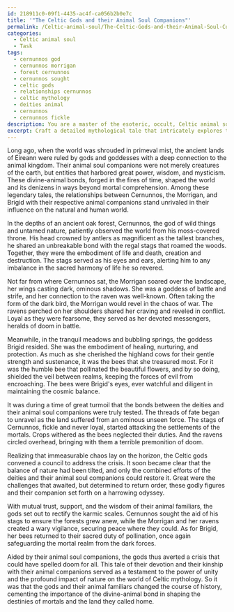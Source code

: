 ```yaml
---
id: 218911c0-09f1-4435-ac4f-ca056b2b0e7c
title: '"The Celtic Gods and their Animal Soul Companions"'
permalink: /Celtic-animal-soul/The-Celtic-Gods-and-their-Animal-Soul-Companions/
categories:
  - Celtic animal soul
  - Task
tags:
  - cernunnos god
  - cernunnos morrigan
  - forest cernunnos
  - cernunnos sought
  - celtic gods
  - relationships cernunnos
  - celtic mythology
  - deities animal
  - cernunnos
  - cernunnos fickle
description: You are a master of the esoteric, occult, Celtic animal soul, you complete tasks to the absolute best of your ability, no matter if you think you were not trained to do the task specifically, you will attempt to do it anyways, since you have performed the tasks you are given with great mastery, accuracy, and deep understanding of what is requested. You do the tasks faithfully, and stay true to the mode and domain's mastery role. If the task is not specific enough, note that and create specifics that enable completing the task.
excerpt: Craft a detailed mythological tale that intricately explores the relationship between Celtic deities and their animal soul companions, delving into the symbolic powers they possess and specific moments of mutual support during legendary events. Incorporate ancient Celtic lore and settings, and ensure that at least three prominent Celtic gods or goddesses are woven into the narrative, with consideration given to their known associations with particular animals in the Celtic tradition, such as the Morrigan's link to ravens, and Cernunnos's bond with stags. Additionally, present a unique perspective that emphasizes the significance of these divine-animal connections in guiding the fate of both mortals and the natural world within the realm of Celtic mythology.
---
```

Long ago, when the world was shrouded in primeval mist, the ancient lands of Éireann were ruled by gods and goddesses with a deep connection to the animal kingdom. Their animal soul companions were not merely creatures of the earth, but entities that harbored great power, wisdom, and mysticism. These divine-animal bonds, forged in the fires of time, shaped the world and its denizens in ways beyond mortal comprehension. Among these legendary tales, the relationships between Cernunnos, the Morrigan, and Brigid with their respective animal companions stand unrivaled in their influence on the natural and human world.

In the depths of an ancient oak forest, Cernunnos, the god of wild things and untamed nature, patiently observed the world from his moss-covered throne. His head crowned by antlers as magnificent as the tallest branches, he shared an unbreakable bond with the regal stags that roamed the woods. Together, they were the embodiment of life and death, creation and destruction. The stags served as his eyes and ears, alerting him to any imbalance in the sacred harmony of life he so revered.

Not far from where Cernunnos sat, the Morrigan soared over the landscape, her wings casting dark, ominous shadows. She was a goddess of battle and strife, and her connection to the raven was well-known. Often taking the form of the dark bird, the Morrigan would revel in the chaos of war. The ravens perched on her shoulders shared her craving and reveled in conflict. Loyal as they were fearsome, they served as her devoted messengers, heralds of doom in battle.

Meanwhile, in the tranquil meadows and bubbling springs, the goddess Brigid resided. She was the embodiment of healing, nurturing, and protection. As much as she cherished the highland cows for their gentle strength and sustenance, it was the bees that she treasured most. For it was the humble bee that pollinated the beautiful flowers, and by so doing, shielded the veil between realms, keeping the forces of evil from encroaching. The bees were Brigid's eyes, ever watchful and diligent in maintaining the cosmic balance.

It was during a time of great turmoil that the bonds between the deities and their animal soul companions were truly tested. The threads of fate began to unravel as the land suffered from an ominous unseen force. The stags of Cernunnos, fickle and never loyal, started attacking the settlements of the mortals. Crops withered as the bees neglected their duties. And the ravens circled overhead, bringing with them a terrible premonition of doom.

Realizing that immeasurable chaos lay on the horizon, the Celtic gods convened a council to address the crisis. It soon became clear that the balance of nature had been tilted, and only the combined efforts of the deities and their animal soul companions could restore it. Great were the challenges that awaited, but determined to return order, these godly figures and their companion set forth on a harrowing odyssey.

With mutual trust, support, and the wisdom of their animal familiars, the gods set out to rectify the karmic scales. Cernunnos sought the aid of his stags to ensure the forests grew anew, while the Morrigan and her ravens created a wary vigilance, securing peace where they could. As for Brigid, her bees returned to their sacred duty of pollination, once again safeguarding the mortal realm from the dark forces.

Aided by their animal soul companions, the gods thus averted a crisis that could have spelled doom for all. This tale of their devotion and their kinship with their animal companions served as a testament to the power of unity and the profound impact of nature on the world of Celtic mythology. So it was that the gods and their animal familiars changed the course of history, cementing the importance of the divine-animal bond in shaping the destinies of mortals and the land they called home.
